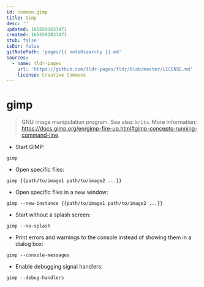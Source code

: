 ```yaml
---
id: common.gimp
title: Gimp
desc: ''
updated: 1656591837471
created: 1656591837471
stub: false
isDir: false
gitNotePath: 'pages/{{ noteHiearchy }}.md'
sources:
  - name: tldr-pages
    url: 'https://github.com/tldr-pages/tldr/blob/master/LICENSE.md'
    license: Creative Commons
---
```

# gimp

> GNU image manipulation program.
> See also: `krita`.
> More information: <https://docs.gimp.org/en/gimp-fire-up.html#gimp-concepts-running-command-line>.

- Start GIMP:

`gimp`

- Open specific files:

`gimp {{path/to/image1 path/to/image2 ...}}`

- Open specific files in a new window:

`gimp --new-instance {{path/to/image1 path/to/image2 ...}}`

- Start without a splash screen:

`gimp --no-splash`

- Print errors and warnings to the console instead of showing them in a dialog box:

`gimp --console-messages`

- Enable debugging signal handlers:

`gimp --debug-handlers`

